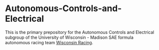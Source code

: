 # Autonomous-Controls-and-Electrical

This is the primary prepository for the Autonomous Controls and Electrical subgroup of the University of Wisconsin - Madison SAE formula autonomous racing team [Wisconsin Racing](http://vehicle.slc.engr.wisc.edu/).
